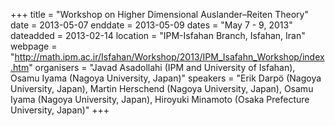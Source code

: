 +++
title = "Workshop on Higher Dimensional Auslander–Reiten Theory"
date = 2013-05-07
enddate = 2013-05-09
dates = "May 7 - 9, 2013"
dateadded = 2013-02-14
location = "IPM-Isfahan Branch, Isfahan, Iran"
webpage = "http://math.ipm.ac.ir/Isfahan/Workshop/2013/IPM_Isafahn_Workshop/index.htm"
organisers = "Javad Asadollahi (IPM and University of Isfahan), Osamu Iyama (Nagoya University, Japan)"
speakers = "Erik Darpö (Nagoya University, Japan), Martin Herschend (Nagoya University, Japan), Osamu Iyama (Nagoya University, Japan), Hiroyuki Minamoto (Osaka Prefecture University, Japan)"
+++
